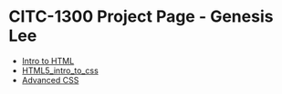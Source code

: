# CITC-1300 Project Page - Genesis Lee

<ul>
<li><a href="intro_to_html/index.html" target="_blank">Intro to HTML</a>
<li><a href="HTML5_intro_to_css/index.html" target="_blank">HTML5_intro_to_css</a></li>
<li><a href="adv_css" target="_blank">Advanced CSS</a></li>
</ul>
